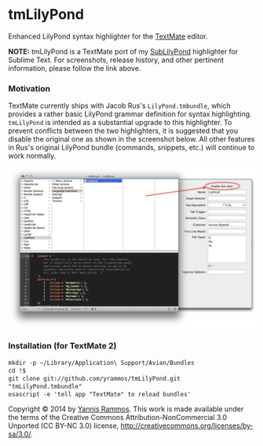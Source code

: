 tmLilyPond
==========

Enhanced LilyPond syntax highlighter for the [TextMate](http://macromates.com) editor.

**NOTE:** tmLilyPond is a TextMate port of my [SubLilyPond](https://www.github.com/yrammos/SubLilyPond) highlighter for Sublime Text. For screenshots, release history, and other pertinent information, please follow the link above.

### Motivation

TextMate currently ships with Jacob Rus's `LilyPond.tmbundle`, which provides a rather basic LilyPond grammar definition for syntax highlighting. `tmLilyPond` is intended as a substantial upgrade to this highlighter. To prevent conflicts between the two highlighters, it is suggested that you disable the original one as shown in the screenshot below. All other features in Rus's original LilyPond bundle (commands, snippets, etc.) will continue to work normally.

![Screenshot](https://raw.githubusercontent.com/yrammos/tmLilyPond/master/Screenshot.png)

### Installation (for TextMate 2)

    mkdir -p ~/Library/Application\ Support/Avian/Bundles
    cd !$
    git clone git://github.com/yrammos/tmLilyPond.git "tmLilyPond.tmbundle"
    osascript -e 'tell app "TextMate" to reload bundles'

Copyright © 2014 by [Yannis Rammos](http://www.twitter.com/yannisrammos). This work is made available under the terms of the Creative Commons Attribution-NonCommercial 3.0 Unported (CC BY-NC 3.0) license, <http://creativecommons.org/licenses/by-sa/3.0/>.
